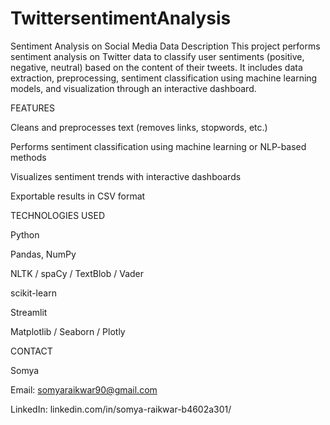 # TwittersentimentAnalysis
Sentiment Analysis on Social Media Data
Description
This project performs sentiment analysis on Twitter data to classify user sentiments (positive, negative, neutral) based on the content of their tweets. It includes data extraction, preprocessing, sentiment classification using machine learning models, and visualization through an interactive dashboard.



FEATURES

Cleans and preprocesses text (removes links, stopwords, etc.)

Performs sentiment classification using machine learning or NLP-based methods

Visualizes sentiment trends with interactive dashboards

Exportable results in CSV format



TECHNOLOGIES USED

Python

Pandas, NumPy

NLTK / spaCy / TextBlob / Vader

scikit-learn

Streamlit

Matplotlib / Seaborn / Plotly


CONTACT

Somya

Email: somyaraikwar90@gmail.com

LinkedIn: linkedin.com/in/somya-raikwar-b4602a301/

